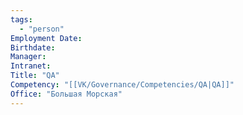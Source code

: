 ```yaml
---
tags:
  - "person"
Employment Date:
Birthdate:
Manager:
Intranet:
Title: "QA"
Competency: "[[VK/Governance/Competencies/QA|QA]]"
Office: "Большая Морская"
---
```

